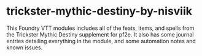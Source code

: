 # trickster-mythic-destiny-by-nisviik
This Foundry VTT modules includes all of the feats, items, and spells from the Trickster Mythic Destiny supplement for pf2e.
It also has some journal entries detailing everything in the module, and some automation notes and known issues.
